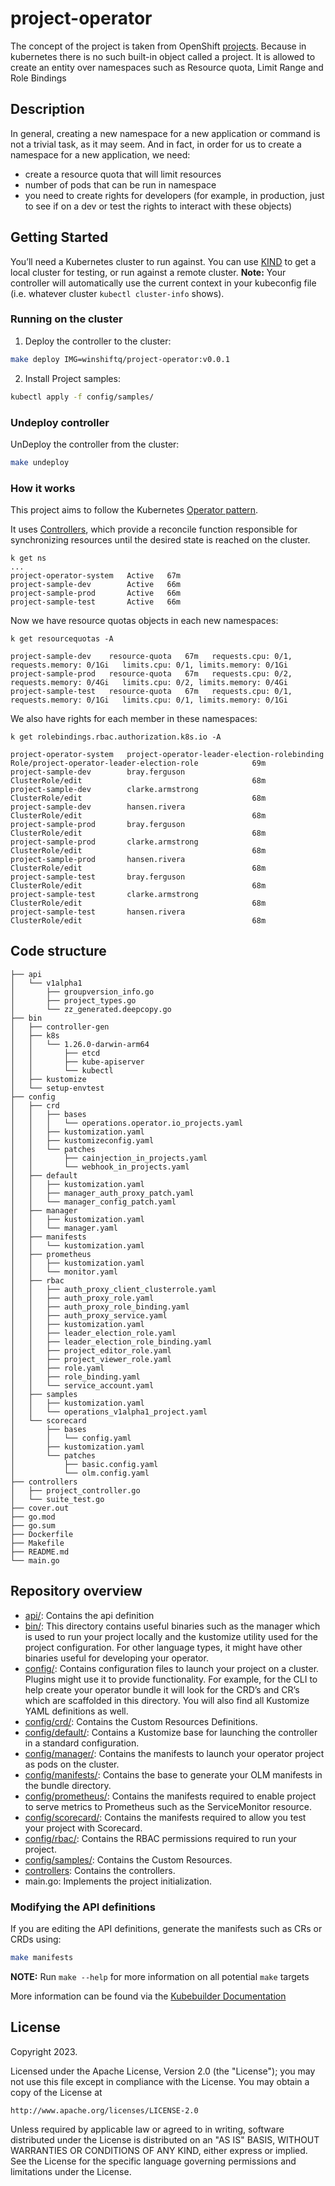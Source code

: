 # project-operator
The concept of the project is taken from OpenShift [projects](https://docs.openshift.com/online/pro/architecture/core_concepts/projects_and_users.html#projects).
Because in kubernetes there is no such built-in object called a project. It is allowed to create an entity over namespaces such as Resource quota, Limit Range and Role Bindings

## Description
In general, creating a new namespace for a new application or command is not a trivial task, as it may seem. And in fact, in order for us to create a namespace for a new application, we need:
* create a resource quota that will limit resources
* number of pods that can be run in namespace
* you need to create rights for developers (for example, in production, just to see if on a dev or test the rights to interact with these objects)


## Getting Started
You’ll need a Kubernetes cluster to run against. You can use [KIND](https://sigs.k8s.io/kind) to get a local cluster for testing, or run against a remote cluster.
**Note:** Your controller will automatically use the current context in your kubeconfig file (i.e. whatever cluster `kubectl cluster-info` shows).

### Running on the cluster
1. Deploy the controller to the cluster:

```sh
make deploy IMG=winshiftq/project-operator:v0.0.1
```
2. Install Project samples:

```sh
kubectl apply -f config/samples/
```

### Undeploy controller
UnDeploy the controller from the cluster:

```sh
make undeploy
```

### How it works
This project aims to follow the Kubernetes [Operator pattern](https://kubernetes.io/docs/concepts/extend-kubernetes/operator/).

It uses [Controllers](https://kubernetes.io/docs/concepts/architecture/controller/),
which provide a reconcile function responsible for synchronizing resources until the desired state is reached on the cluster.


```
k get ns
...
project-operator-system   Active   67m
project-sample-dev        Active   66m
project-sample-prod       Active   66m
project-sample-test       Active   66m
```

Now we have resource quotas objects in each new namespaces:

```
k get resourcequotas -A

project-sample-dev    resource-quota   67m   requests.cpu: 0/1, requests.memory: 0/1Gi   limits.cpu: 0/1, limits.memory: 0/1Gi
project-sample-prod   resource-quota   67m   requests.cpu: 0/2, requests.memory: 0/4Gi   limits.cpu: 0/2, limits.memory: 0/4Gi
project-sample-test   resource-quota   67m   requests.cpu: 0/1, requests.memory: 0/1Gi   limits.cpu: 0/1, limits.memory: 0/1Gi
```
We also have rights for each member in these namespaces:
```
k get rolebindings.rbac.authorization.k8s.io -A

project-operator-system   project-operator-leader-election-rolebinding        Role/project-operator-leader-election-role            69m
project-sample-dev        bray.ferguson                                       ClusterRole/edit                                      68m
project-sample-dev        clarke.armstrong                                    ClusterRole/edit                                      68m
project-sample-dev        hansen.rivera                                       ClusterRole/edit                                      68m
project-sample-prod       bray.ferguson                                       ClusterRole/edit                                      68m
project-sample-prod       clarke.armstrong                                    ClusterRole/edit                                      68m
project-sample-prod       hansen.rivera                                       ClusterRole/edit                                      68m
project-sample-test       bray.ferguson                                       ClusterRole/edit                                      68m
project-sample-test       clarke.armstrong                                    ClusterRole/edit                                      68m
project-sample-test       hansen.rivera                                       ClusterRole/edit                                      68m
```


## Code structure
```
├── api
│   └── v1alpha1
│       ├── groupversion_info.go
│       ├── project_types.go
│       └── zz_generated.deepcopy.go
├── bin
│   ├── controller-gen
│   ├── k8s
│   │   └── 1.26.0-darwin-arm64
│   │       ├── etcd
│   │       ├── kube-apiserver
│   │       └── kubectl
│   ├── kustomize
│   └── setup-envtest
├── config
│   ├── crd
│   │   ├── bases
│   │   │   └── operations.operator.io_projects.yaml
│   │   ├── kustomization.yaml
│   │   ├── kustomizeconfig.yaml
│   │   └── patches
│   │       ├── cainjection_in_projects.yaml
│   │       └── webhook_in_projects.yaml
│   ├── default
│   │   ├── kustomization.yaml
│   │   ├── manager_auth_proxy_patch.yaml
│   │   └── manager_config_patch.yaml
│   ├── manager
│   │   ├── kustomization.yaml
│   │   └── manager.yaml
│   ├── manifests
│   │   └── kustomization.yaml
│   ├── prometheus
│   │   ├── kustomization.yaml
│   │   └── monitor.yaml
│   ├── rbac
│   │   ├── auth_proxy_client_clusterrole.yaml
│   │   ├── auth_proxy_role.yaml
│   │   ├── auth_proxy_role_binding.yaml
│   │   ├── auth_proxy_service.yaml
│   │   ├── kustomization.yaml
│   │   ├── leader_election_role.yaml
│   │   ├── leader_election_role_binding.yaml
│   │   ├── project_editor_role.yaml
│   │   ├── project_viewer_role.yaml
│   │   ├── role.yaml
│   │   ├── role_binding.yaml
│   │   └── service_account.yaml
│   ├── samples
│   │   ├── kustomization.yaml
│   │   └── operations_v1alpha1_project.yaml
│   └── scorecard
│       ├── bases
│       │   └── config.yaml
│       ├── kustomization.yaml
│       └── patches
│           ├── basic.config.yaml
│           └── olm.config.yaml
├── controllers
│   ├── project_controller.go
│   └── suite_test.go
├── cover.out
├── go.mod
├── go.sum
├── Dockerfile
├── Makefile
├── README.md
└── main.go
```

## Repository overview

* [api/](./api):	Contains the api definition
* [bin/](./bin): This directory contains useful binaries such as the manager which is used to run your project locally and the kustomize utility used for the project configuration. For other language types, it might have other binaries useful for developing your operator.
* [config/](./config):	Contains configuration files to launch your project on a cluster. Plugins might use it to provide functionality. For example, for the CLI to help create your operator bundle it will look for the CRD’s and CR’s which are scaffolded in this directory. You will also find all Kustomize YAML definitions as well.
* [config/crd/](./config/crd):	Contains the Custom Resources Definitions.
* [config/default/](./config/default):	Contains a Kustomize base for launching the controller in a standard configuration.
* [config/manager/](./config/manager):	Contains the manifests to launch your operator project as pods on the cluster.
* [config/manifests/](./config/manifests):	Contains the base to generate your OLM manifests in the bundle directory.
* [config/prometheus/](./config/prometheus):	Contains the manifests required to enable project to serve metrics to Prometheus such as the ServiceMonitor resource.
* [config/scorecard/](./config/scorecard):	Contains the manifests required to allow you test your project with Scorecard.
* [config/rbac/](./config/rbac):	Contains the RBAC permissions required to run your project.
* [config/samples/](./config/samples):	Contains the Custom Resources.
* [controllers](./controllers):	Contains the controllers.
* main.go:	Implements the project initialization.

### Modifying the API definitions
If you are editing the API definitions, generate the manifests such as CRs or CRDs using:

```sh
make manifests
```

**NOTE:** Run `make --help` for more information on all potential `make` targets

More information can be found via the [Kubebuilder Documentation](https://book.kubebuilder.io/introduction.html)

## License

Copyright 2023.

Licensed under the Apache License, Version 2.0 (the "License");
you may not use this file except in compliance with the License.
You may obtain a copy of the License at

    http://www.apache.org/licenses/LICENSE-2.0

Unless required by applicable law or agreed to in writing, software
distributed under the License is distributed on an "AS IS" BASIS,
WITHOUT WARRANTIES OR CONDITIONS OF ANY KIND, either express or implied.
See the License for the specific language governing permissions and
limitations under the License.

